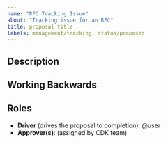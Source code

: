 ```yaml
---
name: "RFC Tracking Issue"
about: "Tracking issue for an RFC"
title: proposal title
labels: management/tracking, status/proposed
---
```


## Description

<!-- Short description of the proposed feature -->

## Working Backwards

<!-- Present this feature/change to users as if it was already been implemented -->

## Roles

* **Driver** (drives the proposal to completion): @user
* **Approver(s)**: (assigned by CDK team)
